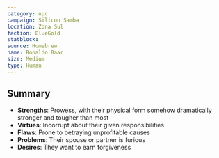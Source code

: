 ```yaml
---
category: npc
campaign: Silicon Samba
location: Zona Sul
faction: BlueGold
statblock: 
source: Homebrew
name: Ronaldo Baar
size: Medium
type: Human
---
```


## Summary

- **Strengths**: Prowess, with their physical form somehow dramatically stronger and tougher than most
- **Virtues**: Incorrupt about their given responsibilities
- **Flaws**: Prone to betraying unprofitable causes
- **Problems**: Their spouse or partner is furious
- **Desires**: They want to earn forgiveness